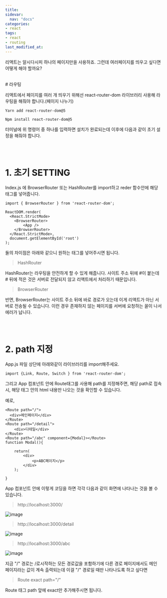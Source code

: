 ```yaml
---
title: 
sidevar:
  nav: "docs"
categories:
- react
tags:
- react
- routing
last_modified_at:
---
```


리액트는 알시다시피 하나의 페이지만을 사용하죠. 그런데 여러페이지를 띄우고 싶다면 어떻게 해야 할까요?

<br/>
# 라우팅

리액트에서 페이지를 여러 개 띄우기 위해선 react-router-dom 라이브러리 사용해 라우팅을 해줘야 합니다.(페이지 나누기)

```
Yarn add react-router-dom@5

Npm install react-router-dom@5
```

터미널에 위 명령어 중 하나를 입력하면 설치가 완료되는데 이후에 다음과 같이 초기 설정을 해줘야 합니다.

<br/><br/>
# 1. 초기 SETTING

Index.js 에 BrowserRouter 또는 HashRouter를 import하고 reder 함수안에  해당 태그를 넣어줍니다.

```
import { BrowserRouter } from 'react-router-dom';

ReactDOM.render(
  <React.StrictMode>
    <BrowserRouter>
        <App />
    </BrowserRouter>
  </React.StrictMode>,
  document.getElementById('root')
);

```

둘의 차이점은 아래와 같으니 원하는 태그를 넣어주시면 됩니다. 


> HashRouter 

HashRouter는 라우팅을  안전하게 할 수 있게 해줍니다. 
사이트 주소 뒤에 #이 붙는데 # 뒤에 적은
것은 서버로 전달되지 않고 리액트에서 처리하기 때문입니다.

> BrowserRouter

반면, BrowserRouter는 사이트 주소 뒤에 바로 경로가 오는데 이게 
리액트가 아닌 서버로 전송될 수 있습니다. 이런  경우 존재하지 않는 페이지를 
서버에 요청하는 꼴이 나서 에러가 납니다. 


<br/><br/>
# 2. path 지정

App.js 파일 상단에 아래와같이 라이브러리를 import해주세요.

```
import {Link, Route, Switch } from 'react-router-dom';
```

그리고 App 컴포넌트 안에 Route태그를 사용해 path를 지정해주면, 해당 path로 접속시, 해당 태그 안의 html 내용만 나오는 것을 확인할 수 있습니다.

예로, 
```
<Route path="/">
  <div>메인페이지</div>
</Route>
<Route path="/detail">
    <div>디테일</div>
</Route>
<Route path="/abc" component={Modal}></Route>
function Modal(){

    return(
        <div>
            <p>ABC페이지</p>
        </div>
    );

}

```
App 컴포넌트 안에 이렇게 코딩을 하면 각각 다음과 같이 화면에 나타나는 것을 볼 수 있습니다.

> http://localhost:3000/

![image](https://user-images.githubusercontent.com/79133602/148067274-7b483cbd-dc0e-41af-a063-b45637d1bdef.png)


> http://localhost:3000/detail

![image](https://user-images.githubusercontent.com/79133602/148067282-0f65349e-14b6-4de0-9659-a3328ecce01e.png)


> http://localhost:3000/abc

![image](https://user-images.githubusercontent.com/79133602/148067292-132a3dc0-8ebc-49f6-b6f5-bb208b462770.png)


지금 "/" 경로는 /로시작하는 모든 경로값을 포함하기에 
다른 경로 페이지에서도 메인 페이지라는 값이 계속 출력되는데
이걸 "/" 경로일 때만 나타나도록 하고 싶다면 

> Route exact path="/"

Route 태그 path 앞에 exact만 추가해주시면 됩니다. 



  